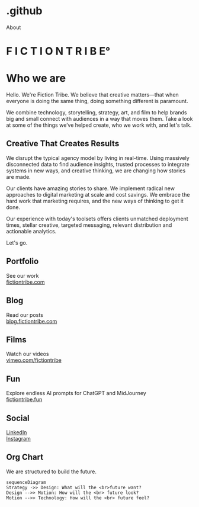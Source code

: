 # .github
About
# F I C T I O N   T R I B E°




# Who we are

Hello. We're Fiction Tribe. We believe that creative matters—that when everyone is doing the same thing, doing something different is paramount.  

We combine technology, storytelling, strategy, art, and film to help brands big and small connect with audiences in a way that moves them. Take a look at some of the things we’ve helped create, who we work with, and let's talk.

## Creative That Creates Results

We disrupt the typical agency model by living in real-time. Using massively disconnected data to find audience insights, trusted processes to integrate systems in new ways, and creative thinking, we are changing how stories are made.

Our clients have amazing stories to share. We implement radical new approaches to digital marketing at scale and cost savings. We embrace the hard work that marketing requires, and the new ways of thinking to get it done.

Our experience with today's toolsets offers clients unmatched deployment times, stellar creative, targeted messaging, relevant distribution and actionable analytics.

Let's go.

## Portfolio
See our work <br>[fictiontribe.com](https://fictiontribe.com)

## Blog
Read our posts <br> [blog.fictiontribe.com](https://blog.fictiontribe.com)

## Films
Watch our videos <br> [vimeo.com/fictiontribe](https://vimeo.com/fictiontribe)

## Fun
Explore endless AI prompts for ChatGPT and MidJourney <br> [fictiontribe.fun](https://fictiontribe.fun)

## Social

[LinkedIn](https://www.linkedin.com/company/fictiontribe/)
<br>
[Instagram](https://www.instagram.com/fictiontribe/)

## Org Chart

We are structured to build the future.

```mermaid
sequenceDiagram
Strategy ->> Design: What will the <br>future want?
Design -->> Motion: How will the <br> future look?
Motion -->> Technology: How will the <br> future feel?
```

